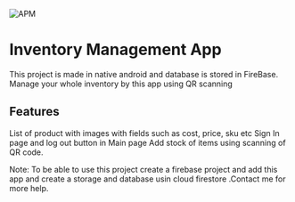![APM](https://img.shields.io/apm/l/vim-mode)

# Inventory Management App
This project is made in native android and database is stored in FireBase.
Manage your whole inventory by this app using QR scanning

## Features
List of product with images with fields such as cost, price, sku etc
Sign In page and log out button in Main page
Add stock of items using scanning of QR code.

Note: To be able to use this project create a firebase project and add this app and create a storage and database usin cloud firestore .Contact me for more help.
